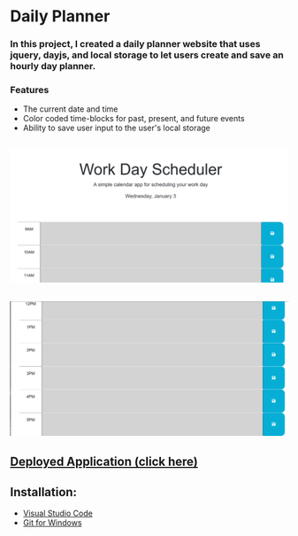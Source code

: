 # Daily Planner 
### In this project, I created a daily planner website that uses jquery, dayjs, and local storage to let users create and save an hourly day planner. 

### Features 
- The current date and time 
- Color coded time-blocks for past, present, and future events
- Ability to save user input to the user's local storage

## ![Deployed Application Screenshot](./assets/images/daily-planner-ss.PNG)
## ![](./assets/images/daily-planner-ss-1.PNG)


## [Deployed Application (click here)](https://ccarroll929.github.io/daily-planner/) 

## Installation: 
- [Visual Studio Code](https://code.visualstudio.com/download)
- [Git for Windows](https://gitforwindows.org/)